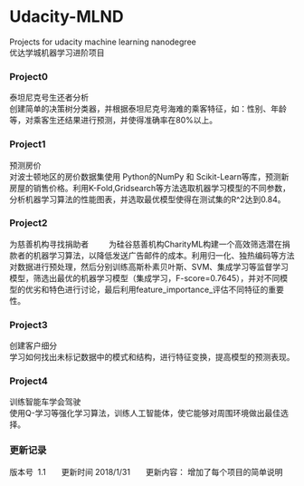 # Udacity-MLND

Projects for udacity machine learning nanodegree  
优达学城机器学习进阶项目

### Project0    
泰坦尼克号生还者分析  
创建简单的决策树分类器，并根据泰坦尼克号海难的乘客特征，如：性别、年龄等，对乘客生还结果进行预测，并使得准确率在80%以上。

### Project1  
预测房价    
对波士顿地区的房价数据集使用 Python的NumPy 和 Scikit-Learn等库，预测新房屋的销售价格。利用K-Fold,Gridsearch等方法选取机器学习模型的不同参数，分析机器学习算法的性能图表，并选取最优模型使得在测试集的R^2达到0.84。

### Project2    
为慈善机构寻找捐助者            
为硅谷慈善机构CharityML构建一个高效筛选潜在捐款者的机器学习算法，以降低发送广告邮件的成本。利用归一化、独热编码等方法对数据进行预处理，然后分别训练高斯朴素贝叶斯、SVM、集成学习等监督学习模型，筛选出最优的机器学习模型（集成学习，F-score=0.7645），并对不同模型的优劣和特色进行讨论，最后利用feature_importance_评估不同特征的重要性。

### Project3  
创建客户细分      
学习如何找出未标记数据中的模式和结构，进行特征变换，提高模型的预测表现。

### Project4  
训练智能车学会驾驶      
使用Q-学习等强化学习算法，训练人工智能体，使它能够对周围环境做出最佳选择。



### 更新记录  
版本号  1.1       更新时间 2018/1/31       更新内容： 增加了每个项目的简单说明     
